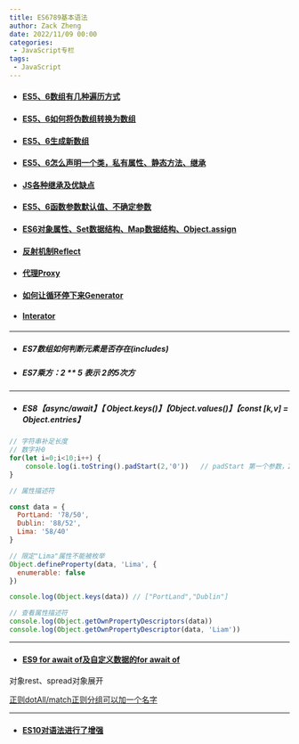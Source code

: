 ```yaml
---
title: ES6789基本语法
author: Zack Zheng
date: 2022/11/09 00:00
categories:
 - JavaScript专栏
tags:
 - JavaScript
---
```


<simple-img src="JavaScript数组.svg"></simple-img>

+ #### [ES5、6数组有几种遍历方式](https://github.com/zack-xy/try-projects/blob/main/learn-es6789/static/lesson2-2.js)

+ #### [ES5、6如何将伪数组转换为数组](https://github.com/zack-xy/try-projects/blob/main/learn-es6789/static/lesson2-2-1.js)

+ #### [ES5、6生成新数组](https://github.com/zack-xy/try-projects/blob/main/learn-es6789/static/lesson2-2-2.js)

+ ####  [ES5、6怎么声明一个类，私有属性、静态方法、继承](https://github.com/zack-xy/try-projects/blob/main/learn-es6789/static/lesson2-3.js)

+ #### [JS各种继承及优缺点](https://zack-xy.github.io/knownNet/program/interview/JavaScript%E9%9D%A2%E8%AF%95/JavaScript%E4%B8%AD%E5%B8%B8%E8%A7%81%E7%9A%84%E7%BB%A7%E6%89%BF%E6%96%B9%E5%BC%8F.html)

+ #### [ES5、6函数参数默认值、不确定参数](https://github.com/zack-xy/try-projects/blob/main/learn-es6789/static/lesson2-4.js)

+ ####  [ES6对象属性、Set数据结构、Map数据结构、Object.assign](https://github.com/zack-xy/try-projects/blob/main/learn-es6789/static/lesson2-5.js)

+ #### [反射机制Reflect](https://github.com/zack-xy/try-projects/blob/main/learn-es6789/static/lesson2-6.js)

+ #### [代理Proxy](https://github.com/zack-xy/try-projects/blob/main/learn-es6789/static/lesson2-7.js)

+ #### [如何让循环停下来Generator](https://github.com/zack-xy/try-projects/blob/main/learn-es6789/static/lesson2-8.js)

+ #### [Interator](https://github.com/zack-xy/try-projects/blob/main/learn-es6789/static/lesson2-9.js)

----

+ ##### ES7数组如何判断元素是否存在(includes)

+ ##### ES7乘方：2 ** 5 表示 2的5次方

-----

+ ##### ES8【async/await】【 Object.keys()】【Object.values()】【const [k,v] = Object.entries】

```javascript
// 字符串补足长度
// 数字补0
for(let i=0;i<10;i++) {
	console.log(i.toString().padStart(2,'0'))   // padStart 第一个参数，2位，第二个参数，补0
}

```

```javascript
// 属性描述符

const data = {
  PortLand: '78/50',
  Dublin: '88/52',
  Lima: '58/40'
}

// 限定"Lima"属性不能被枚举
Object.defineProperty(data, 'Lima', {
  enumerable: false
})

console.log(Object.keys(data)) // ["PortLand","Dublin"]

// 查看属性描述符
console.log(Object.getOwnPropertyDescriptors(data))
console.log(Object.getOwnPropertyDescriptor(data, 'Liam'))
```

----

+ #### [ES9 for await of及自定义数据的for await of](https://github.com/zack-xy/try-projects/blob/main/learn-es6789/static/lesson5-1.js)

对象rest、spread对象展开

[正则dotAll/match正则分组可以加一个名字](https://github.com/zack-xy/try-projects/blob/main/learn-es6789/static/lesson5-3.js)

----

+ #### [ES10对语法进行了增强](https://github.com/zack-xy/try-projects/blob/main/learn-es6789/static/lesson6-1.js)

